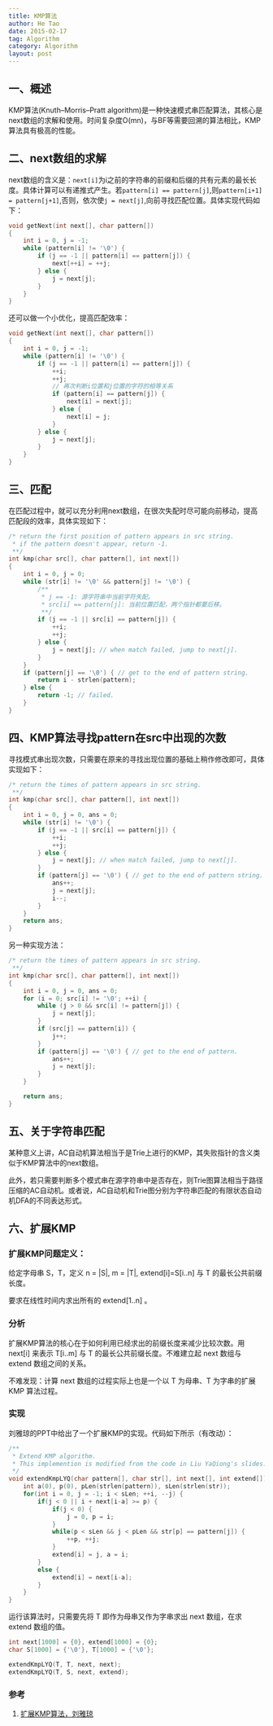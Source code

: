 ```yaml
---
title: KMP算法
author: He Tao
date: 2015-02-17
tag: Algorithm
category: Algorithm
layout: post
---
```


一、概述
---------

KMP算法(Knuth–Morris–Pratt algorithm)是一种快速模式串匹配算法，其核心是next数组的求解和使用。时间复杂度O(mn)，与BF等需要回溯的算法相比，KMP算法具有极高的性能。

二、next数组的求解 
-------------------

next数组的含义是：`next[i]`为i之前的字符串的前缀和后缀的共有元素的最长长度。具体计算可以有递推式产生。若`pattern[i] == pattern[j]`,则`pattern[i+1] = pattern[j+1]`,否则，依次使`j = next[j]`,向前寻找匹配位置。具体实现代码如下：

<!--more-->

~~~cpp
void getNext(int next[], char pattern[])
{
    int i = 0, j = -1;
    while (pattern[i] != '\0') {
        if (j == -1 || pattern[i] == pattern[j]) {
            next[++i] = ++j;
        } else {
            j = next[j];
        }
    }
}
~~~

还可以做一个小优化，提高匹配效率：

~~~cpp
void getNext(int next[], char pattern[])
{
    int i = 0, j = -1;
    while (pattern[i] != '\0') {
        if (j == -1 || pattern[i] == pattern[j]) {
            ++i;
            ++j;
            // 再次判断i位置和j位置的字符的相等关系
            if (pattern[i] == pattern[j]) {
                next[i] = next[j];
            } else {
                next[i] = j;
            }
        } else {
            j = next[j];
        }
    }
} 
~~~

三、匹配 
---------

在匹配过程中，就可以充分利用next数组，在很次失配时尽可能向前移动，提高匹配段的效率，具体实现如下：

~~~cpp
/* return the first position of pattern appears in src string.
 * if the pattern doesn't appear, return -1.
 **/
int kmp(char src[], char pattern[], int next[])
{
    int i = 0, j = 0;
    while (str[i] != '\0' && pattern[j] != '\0') {
        /**
         * j == -1: 源字符串中当前字符失配。
         * src[i] == pattern[j]: 当前位置匹配，两个指针都要后移。
         **/
        if (j == -1 || src[i] == pattern[j]) {
            ++i;
            ++j;
        } else {
            j = next[j]; // when match failed, jump to next[j].
        }
    }
    if (pattern[j] == '\0') { // get to the end of pattern string.
        return i - strlen(pattern);
    } else {
        return -1; // failed.
    }
} 
~~~

四、KMP算法寻找pattern在src中出现的次数 
----------------------------------------

寻找模式串出现次数，只需要在原来的寻找出现位置的基础上稍作修改即可，具体实现如下：

~~~cpp
/* return the times of pattern appears in src string.
 **/
int kmp(char src[], char pattern[], int next[])
{
    int i = 0, j = 0, ans = 0;
    while (str[i] != '\0') {
        if (j == -1 || src[i] == pattern[j]) {
            ++i;
            ++j;
        } else {
            j = next[j]; // when match failed, jump to next[j].
        }
        if (pattern[j] == '\0') { // get to the end of pattern string.
            ans++;
            j = next[j];
            i--;
        }
    }
    return ans;
}
~~~

另一种实现方法：

~~~cpp
/* return the times of pattern appears in src string.
 **/
int kmp(char src[], char pattern[], int next[])
{
    int i = 0, j = 0, ans = 0;
    for (i = 0; src[i] != '\0'; ++i) {
        while (j > 0 && src[i] != pattern[j]) {
            j = next[j];
        }
        if (src[j] == pattern[i]) {
            j++;
        }
        if (pattern[j] == '\0') { // get to the end of pattern.
            ans++;
            j = next[j];
        }
    }

    return ans;
} 
~~~

五、关于字符串匹配
-------------------

某种意义上讲，AC自动机算法相当于是Trie上进行的KMP，其失败指针的含义类似于KMP算法中的next数组。

此外，若只需要判断多个模式串在源字符串中是否存在，则Trie图算法相当于路径压缩的AC自动机。或者说，AC自动机和Trie图分别为字符串匹配的有限状态自动机DFA的不同表达形式。

六、扩展KMP
------------

### 扩展KMP问题定义：

给定字母串 S，T，定义 n = |S|, m = |T|, extend[i]=S[i..n] 与 T 的最长公共前缀长度。

要求在线性时间内求出所有的 extend[1..n] 。

### 分析

扩展KMP算法的核心在于如何利用已经求出的前缀长度来减少比较次数。用 next[i] 来表示 T[i..m] 与 T 的最长公共前缀长度。不难建立起 next 数组与 extend 数组之间的关系。

不难发现：计算 next 数组的过程实际上也是一个以 T 为母串、T 为字串的扩展 KMP 算法过程。

### 实现

刘雅琼的PPT中给出了一个扩展KMP的实现。代码如下所示（有改动）：

~~~cpp
/**
 * Extend KMP algorithm.
 * This implemention is modified from the code in Liu YaQiong's slides.
 */
void extendKmpLYQ(char pattern[], char str[], int next[], int extend[]) {
    int a(0), p(0), pLen(strlen(pattern)), sLen(strlen(str));
    for(int i = 0, j = -1; i < sLen; ++i, --j) {
        if(j < 0 || i + next[i-a] >= p) {
            if(j < 0) {
                j = 0, p = i;
            }
            while(p < sLen && j < pLen && str[p] == pattern[j]) {
                ++p, ++j;
            }
            extend[i] = j, a = i;
        }
        else {
            extend[i] = next[i-a];
        }
    }
}
~~~

运行该算法时，只需要先将 T 即作为母串又作为字串求出 next 数组，在求 extend 数组的值。

~~~cpp
int next[1000] = {0}, extend[1000] = {0};
char S[1000] = {'\0'}, T[1000] = {'\0'};

extendKmpLYQ(T, T, next, next);
extendKmpLYQ(T, S, next, extend);
~~~

### 参考

1. [扩展KMP算法，刘雅琼](http://wenku.baidu.com/view/8e9ebefb0242a8956bece4b3.html)





